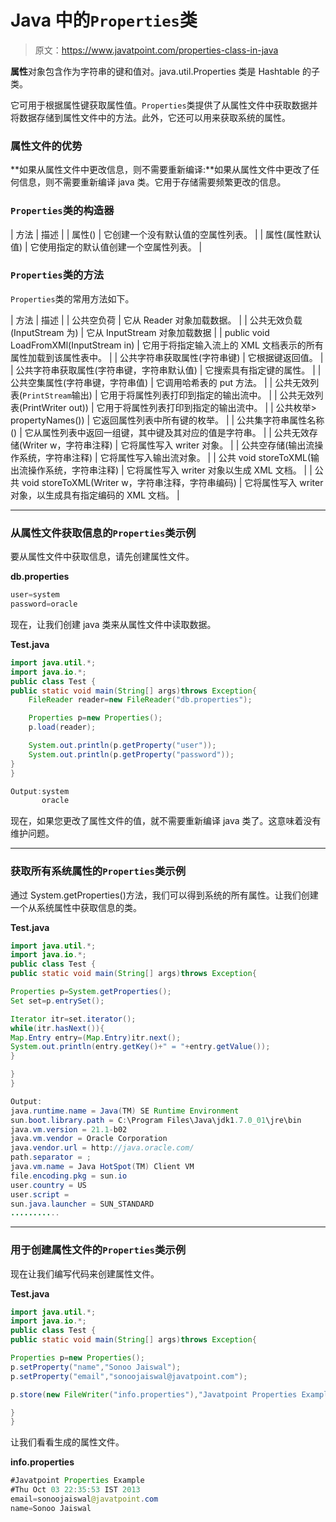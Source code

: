# Java 中的`Properties`类

> 原文：<https://www.javatpoint.com/properties-class-in-java>

**属性**对象包含作为字符串的键和值对。java.util.Properties 类是 Hashtable 的子类。

它可用于根据属性键获取属性值。`Properties`类提供了从属性文件中获取数据并将数据存储到属性文件中的方法。此外，它还可以用来获取系统的属性。

### 属性文件的优势

**如果从属性文件中更改信息，则不需要重新编译:**如果从属性文件中更改了任何信息，则不需要重新编译 java 类。它用于存储需要频繁更改的信息。

### `Properties`类的构造器

| 方法 | 描述 |
| 属性() | 它创建一个没有默认值的空属性列表。 |
| 属性(属性默认值) | 它使用指定的默认值创建一个空属性列表。 |

### `Properties`类的方法

`Properties`类的常用方法如下。

| 方法 | 描述 |
| 公共空负荷 | 它从 Reader 对象加载数据。 |
| 公共无效负载(InputStream 为) | 它从 InputStream 对象加载数据 |
| public void LoadFromXMl(InputStream in) | 它用于将指定输入流上的 XML 文档表示的所有属性加载到该属性表中。 |
| 公共字符串获取属性(字符串键) | 它根据键返回值。 |
| 公共字符串获取属性(字符串键，字符串默认值) | 它搜索具有指定键的属性。 |
| 公共空集属性(字符串键，字符串值) | 它调用哈希表的 put 方法。 |
| 公共无效列表(`PrintStream`输出) | 它用于将属性列表打印到指定的输出流中。 |
| 公共无效列表(PrintWriter out)) | 它用于将属性列表打印到指定的输出流中。 |
| 公共枚举> propertyNames()) | 它返回属性列表中所有键的枚举。 |
| 公共集<string>字符串属性名称()</string> | 它从属性列表中返回一组键，其中键及其对应的值是字符串。 |
| 公共无效存储(Writer w，字符串注释) | 它将属性写入 writer 对象。 |
| 公共空存储(输出流操作系统，字符串注释) | 它将属性写入输出流对象。 |
| 公共 void storeToXML(输出流操作系统，字符串注释) | 它将属性写入 writer 对象以生成 XML 文档。 |
| 公共 void storeToXML(Writer w，字符串注释，字符串编码) | 它将属性写入 writer 对象，以生成具有指定编码的 XML 文档。 |

* * *

### 从属性文件获取信息的`Properties`类示例

要从属性文件中获取信息，请先创建属性文件。

**db.properties**

```java
user=system
password=oracle

```

现在，让我们创建 java 类来从属性文件中读取数据。

**Test.java**

```java
import java.util.*;
import java.io.*;
public class Test {
public static void main(String[] args)throws Exception{
	FileReader reader=new FileReader("db.properties");

	Properties p=new Properties();
	p.load(reader);

	System.out.println(p.getProperty("user"));
	System.out.println(p.getProperty("password"));
}
}

```

```java
Output:system
       oracle

```

现在，如果您更改了属性文件的值，就不需要重新编译 java 类了。这意味着没有维护问题。

* * *

### 获取所有系统属性的`Properties`类示例

通过 System.getProperties()方法，我们可以得到系统的所有属性。让我们创建一个从系统属性中获取信息的类。

**Test.java**

```java
import java.util.*;
import java.io.*;
public class Test {
public static void main(String[] args)throws Exception{

Properties p=System.getProperties();
Set set=p.entrySet();

Iterator itr=set.iterator();
while(itr.hasNext()){
Map.Entry entry=(Map.Entry)itr.next();
System.out.println(entry.getKey()+" = "+entry.getValue());
}

}
}

```

```java
Output:
java.runtime.name = Java(TM) SE Runtime Environment
sun.boot.library.path = C:\Program Files\Java\jdk1.7.0_01\jre\bin
java.vm.version = 21.1-b02
java.vm.vendor = Oracle Corporation
java.vendor.url = http://java.oracle.com/
path.separator = ;
java.vm.name = Java HotSpot(TM) Client VM
file.encoding.pkg = sun.io
user.country = US
user.script = 
sun.java.launcher = SUN_STANDARD
...........

```

* * *

### 用于创建属性文件的`Properties`类示例

现在让我们编写代码来创建属性文件。

**Test.java**

```java
import java.util.*;
import java.io.*;
public class Test {
public static void main(String[] args)throws Exception{

Properties p=new Properties();
p.setProperty("name","Sonoo Jaiswal");
p.setProperty("email","sonoojaiswal@javatpoint.com");

p.store(new FileWriter("info.properties"),"Javatpoint Properties Example");

}
}

```

让我们看看生成的属性文件。

**info.properties**

```java
#Javatpoint Properties Example
#Thu Oct 03 22:35:53 IST 2013
email=sonoojaiswal@javatpoint.com
name=Sonoo Jaiswal

```